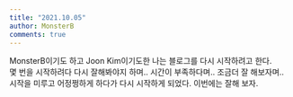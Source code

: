 ```yaml
---
title: "2021.10.05"
author: MonsterB
comments: true
---
```


MonsterB이기도 하고 Joon Kim이기도한 나는 블로그를 다시 시작하려고 한다.  
몇 번을 시작하려다 다시 잘해봐야지 하며.. 시간이 부족하다며.. 조금더 잘 해보자며..  
시작을 미루고 어정쩡하게 하다가 다시 시작하게 되었다. 이번에는 잘해 보자.  

